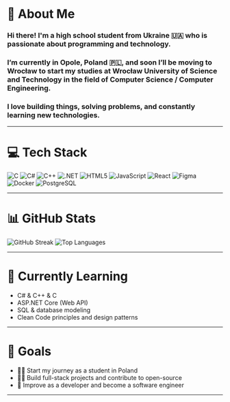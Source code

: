 # 👋 About Me

### Hi there! I'm a high school student from Ukraine 🇺🇦 who is passionate about programming and technology.
### I’m currently in Opole, Poland 🇵🇱, and soon I’ll be moving to Wrocław to start my studies at Wrocław University of Science and Technology in the field of Computer Science / Computer Engineering.
### I love building things, solving problems, and constantly learning new technologies.
---

# 💻 Tech Stack

![C](https://img.shields.io/badge/C-00599C?style=for-the-badge&logo=c&logoColor=white)
![C#](https://img.shields.io/badge/C%23-239120?style=for-the-badge&logo=c-sharp&logoColor=white)
![C++](https://img.shields.io/badge/C++-00599C?style=for-the-badge&logo=c%2b%2b&logoColor=white)
![.NET](https://img.shields.io/badge/.NET-512BD4?style=for-the-badge&logo=dotnet&logoColor=white)
![HTML5](https://img.shields.io/badge/HTML5-E34F26?style=for-the-badge&logo=html5&logoColor=white)
![JavaScript](https://img.shields.io/badge/JavaScript-F7DF1E?style=for-the-badge&logo=javascript&logoColor=black)
![React](https://img.shields.io/badge/React-20232A?style=for-the-badge&logo=react&logoColor=61DAFB)
![Figma](https://img.shields.io/badge/Figma-F24E1E?style=for-the-badge&logo=figma&logoColor=white)
![Docker](https://img.shields.io/badge/Docker-2496ED?style=for-the-badge&logo=docker&logoColor=white)
![PostgreSQL](https://img.shields.io/badge/Postgres-336791?style=for-the-badge&logo=postgresql&logoColor=white)

---

# 📊 GitHub Stats

![GitHub Streak](https://streak-stats.demolab.com?user=FLipperdvlp&theme=tokyonight&hide_border=false)
![Top Languages](https://github-readme-stats.vercel.app/api/top-langs/?username=FLipperdvlp&theme=tokyonight&hide_border=false&include_all_commits=true&count_private=true&layout=compact)

---

# 🌱 Currently Learning

- C# & C++ & C
- ASP.NET Core (Web API)
- SQL & database modeling
- Clean Code principles and design patterns

---

# 🎯 Goals

- 🧑‍🎓 Start my journey as a student in Poland
- 🧑‍💻 Build full-stack projects and contribute to open-source
- 🚀 Improve as a developer and become a software engineer

---

